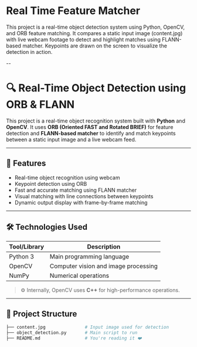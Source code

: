 # Real Time Feature Matcher
This project is a real-time object detection system using Python, OpenCV, and ORB feature matching. It compares a static input image (content.jpg) with live webcam footage to detect and highlight matches using FLANN-based matcher. Keypoints are drawn on the screen to visualize the detection in action.

--
# 🔍 Real-Time Object Detection using ORB & FLANN

This project is a real-time object recognition system built with **Python** and **OpenCV**. It uses **ORB (Oriented FAST and Rotated BRIEF)** for feature detection and **FLANN-based matcher** to identify and match keypoints between a static input image and a live webcam feed.

---

## 🎯 Features

- Real-time object recognition using webcam
- Keypoint detection using ORB
- Fast and accurate matching using FLANN matcher
- Visual matching with line connections between keypoints
- Dynamic output display with frame-by-frame matching

---

## 🛠️ Technologies Used

| Tool/Library     | Description                          |
|------------------|--------------------------------------|
| Python 3         | Main programming language            |
| OpenCV           | Computer vision and image processing |
| NumPy            | Numerical operations                 |

> ⚙️ Internally, OpenCV uses **C++** for high-performance operations.

---

## 📁 Project Structure

```bash
├── content.jpg               # Input image used for detection
├── object_detection.py       # Main script to run
├── README.md                 # You're reading it ❤️
